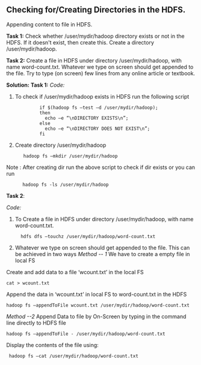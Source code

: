 **Checking for/Creating Directories in the HDFS.**
--------------------------------------------------

Appending content to file in HDFS.

**Task 1:**
Check whether /user/mydir/hadoop directory exists or not in the HDFS.
If it doesn't exist, then create this.
Create a directory /user/mydir/hadoop.

**Task 2:**
Create a file in HDFS under directory /user/mydir/hadoop, with name word-count.txt.
Whatever we type on screen should get appended to the file.
Try to type (on screen) few lines from any online article or textbook.

**Solution:**
**Task 1:**
*Code:* 

1) To check if /user/mydir/hadoop exists in HDFS run the following script 

                if $(hadoop fs –test –d /user/mydir/hadoop);
                then
                  echo –e “\nDIRECTORY EXISTS\n”;
                else
                  echo –e “\nDIRECTORY DOES NOT EXIST\n”;
                fi



2) Create directory /user/mydir/hadoop

          hadoop fs –mkdir /user/mydir/hadoop

Note : After creating dir run the above script to check if dir exists or you can run 

          hadoop fs -ls /user/mydir/hadoop


**Task 2**:

*Code:* 

1)  To Create a file in HDFS under directory /user/mydir/hadoop, with name word-count.txt.

          hdfs dfs –touchz /user/mydir/hadoop/word-count.txt 

2) Whatever we type on screen should get appended to the file. 
This can be achieved in two ways 
*Method -- 1*
 We have to create a empty file in  local FS
	

 Create and add data to a file ‘wcount.txt’ in the local FS
	 

    cat > wcount.txt
Append the data in ‘wcount.txt’ in local FS to word-count.txt in the HDFS
	

    hadoop fs –appendToFile wcount.txt /user/mydir/hadoop/word-count.txt

*Method --2*
 Append Data to file by On-Screen by typing in the command line directly to HDFS file 

    hadoop fs –appendToFile - /user/mydir/hadoop/word-count.txt

Display the contents of the file using:
    

     hadoop fs –cat /user/mydir/hadoop/word-count.txt



